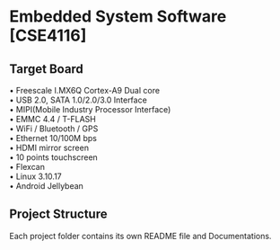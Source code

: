 # Embedded System Software [CSE4116]
## Target Board
• Freescale I.MX6Q Cortex-A9 Dual core  
• USB 2.0, SATA 1.0/2.0/3.0 Interface   
• MIPI(Mobile Industry Processor Interface)     
• EMMC 4.4 / T-FLASH    
• WiFi / Bluetooth / GPS    
• Ethernet 10/100M bps  
• HDMI mirror screen    
• 10 points touchscreen     
• Flexcan   
• Linux 3.10.17     
• Android Jellybean

## Project Structure
Each project folder contains its own README file and Documentations.
